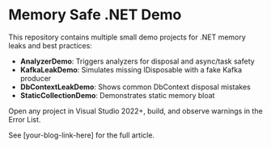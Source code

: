 # Memory Safe .NET Demo

This repository contains multiple small demo projects for .NET memory leaks and best practices:
- **AnalyzerDemo**: Triggers analyzers for disposal and async/task safety
- **KafkaLeakDemo**: Simulates missing IDisposable with a fake Kafka producer
- **DbContextLeakDemo**: Shows common DbContext disposal mistakes
- **StaticCollectionDemo**: Demonstrates static memory bloat

Open any project in Visual Studio 2022+, build, and observe warnings in the Error List.

See [your-blog-link-here] for the full article.

